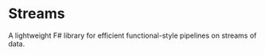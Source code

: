 Streams
=======

A lightweight F# library for efficient functional-style pipelines on streams of data.
